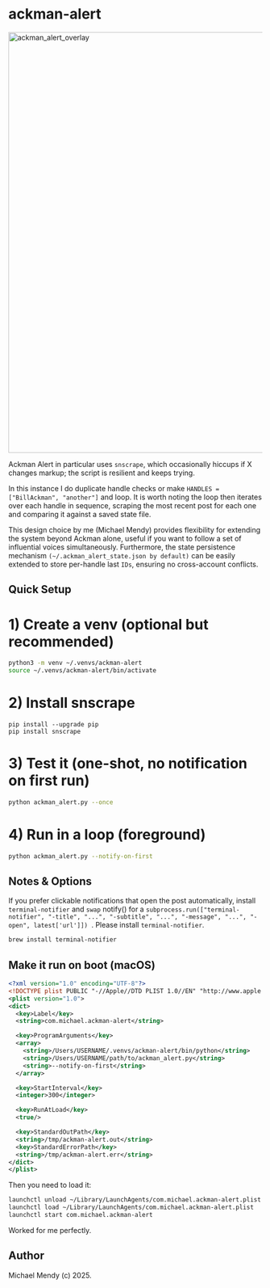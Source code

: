 # ackman-alert

<img width="1480" height="833" alt="ackman_alert_overlay" src="https://github.com/user-attachments/assets/7cf27e07-f703-4e58-b127-c1cce7520f0e" />

Ackman Alert in particular uses `snscrape`, which occasionally hiccups if X changes markup; the script is resilient and keeps trying.

In this instance I do duplicate handle checks or make `HANDLES = ["BillAckman", "another"]` and loop. It is worth noting the loop then iterates over each handle in sequence, scraping the most recent post for each one and comparing it against a saved state file.

This design choice by me (Michael Mendy) provides flexibility for extending the system beyond Ackman alone, useful if you want to follow a set of influential voices simultaneously. Furthermore, the state persistence mechanism `(~/.ackman_alert_state.json by default)` can be easily extended to store per-handle last `IDs`, ensuring no cross-account conflicts.

## Quick Setup

# 1) Create a venv (optional but recommended)
```bash
python3 -m venv ~/.venvs/ackman-alert
source ~/.venvs/ackman-alert/bin/activate
```

# 2) Install snscrape
```bsah
pip install --upgrade pip
pip install snscrape
```

# 3) Test it (one-shot, no notification on first run)
```bash
python ackman_alert.py --once
```

# 4) Run in a loop (foreground)
```bash
python ackman_alert.py --notify-on-first
```

## Notes & Options 

If you prefer clickable notifications that open the post automatically, install `terminal-notifier` and `swap` notify() for a `subprocess.run(["terminal-notifier", "-title", "...", "-subtitle", "...", "-message", "...", "-open", latest['url']]) `. Please install `terminal-notifier`.

```bash
brew install terminal-notifier
```

## Make it run on boot (macOS)

```xml
<?xml version="1.0" encoding="UTF-8"?>
<!DOCTYPE plist PUBLIC "-//Apple//DTD PLIST 1.0//EN" "http://www.apple.com/DTDs/PropertyList-1.0.dtd">
<plist version="1.0">
<dict>
  <key>Label</key>
  <string>com.michael.ackman-alert</string>

  <key>ProgramArguments</key>
  <array>
    <string>/Users/USERNAME/.venvs/ackman-alert/bin/python</string>
    <string>/Users/USERNAME/path/to/ackman_alert.py</string>
    <string>--notify-on-first</string>
  </array>

  <key>StartInterval</key>
  <integer>300</integer>

  <key>RunAtLoad</key>
  <true/>

  <key>StandardOutPath</key>
  <string>/tmp/ackman-alert.out</string>
  <key>StandardErrorPath</key>
  <string>/tmp/ackman-alert.err</string>
</dict>
</plist>
```
Then you need to load it:

```bash
launchctl unload ~/Library/LaunchAgents/com.michael.ackman-alert.plist 2>/dev/null || true
launchctl load ~/Library/LaunchAgents/com.michael.ackman-alert.plist
launchctl start com.michael.ackman-alert
```
Worked for me perfectly. 

## Author

Michael Mendy (c) 2025.

